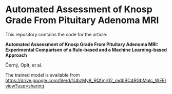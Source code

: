 # Automated Assessment of Knosp Grade From Pituitary Adenoma MRI

This repository contains the code for the article:

**Automated Assessment of Knosp Grade From Pituitary Adenoma MRI: Experimental Comparison of a Rule-based and a Machine Learning-based Approach**

Černý, Oplt, et al.

The trained model is available from https://drive.google.com/file/d/1UbzMy8_RQfmr02_mdbBC4RGbMalc_WEE/view?usp=sharing